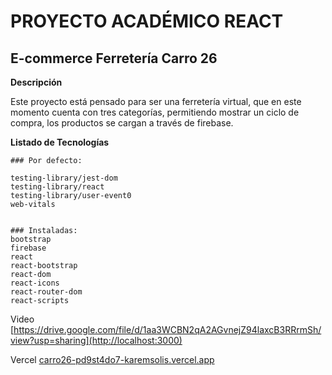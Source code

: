 # PROYECTO ACADÉMICO REACT

 
## E-commerce Ferretería Carro 26

**Descripción**

Este proyecto está pensado para ser una ferretería virtual, que en este momento cuenta con tres categorías, permitiendo mostrar un ciclo de compra, los productos se cargan a través de firebase.  

**Listado de Tecnologías**

    ### Por defecto:

    testing-library/jest-dom
    testing-library/react
    testing-library/user-event0
    web-vitals


    ### Instaladas:
    bootstrap
    firebase 
    react 
    react-bootstrap
    react-dom 
    react-icons
    react-router-dom 
    react-scripts
    
    


Video [https://drive.google.com/file/d/1aa3WCBN2qA2AGvnejZ94laxcB3RRrmSh/view?usp=sharing](http://localhost:3000) 


Vercel [carro26-pd9st4do7-karemsolis.vercel.app](carro26-pd9st4do7-karemsolis.vercel.app) 

